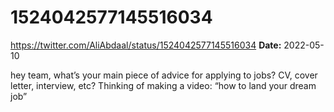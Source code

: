 # 1524042577145516034
https://twitter.com/AliAbdaal/status/1524042577145516034
**Date:** 2022-05-10

hey team, what’s your main piece of advice for applying to jobs? CV, cover letter, interview, etc? Thinking of making a video: “how to land your dream job”
